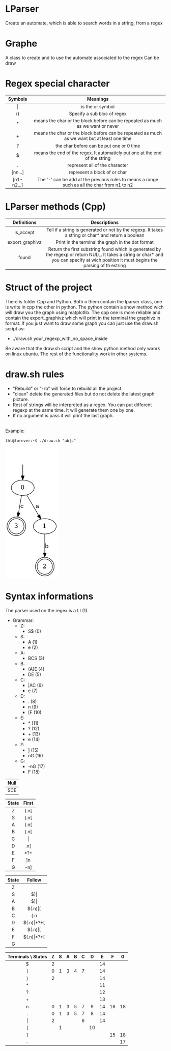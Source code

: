 # LParser
Create an automate, which is able to search words in a string, from a regex 

# Graphe
A class to create and to use the automate associated to the regex
Can be draw

# Regex special character

|  Symbols   |                                           Meanings                                           |
|:----------:|:--------------------------------------------------------------------------------------------:|
|     \|     |                                       is the or symbol                                       |
|     ()     |                                 Specify a sub bloc of regex                                  |
|     \*     |        means the char or the block before can be repeated as much as we want or never        |
|     \+     | means the char or the block before can be repeated as much as we want but at least one time  |
|     ?      |                           the char before can be put one or 0 time                           |
|     $      |         means the end of the regex. It automaticly put one at the end of the string          |
|     .      |                                represent all of the character                                |
|  [nn...]   |                                 represent a block of or char                                 |
| [n1-n2...] | The '-' can be add at the previous rules to means a range such as all the char from n1 to n2 | 

# LParser methods (Cpp)
|   Definitions   |                                                                                        Descriptions                                                                                        |
|:---------------:|:------------------------------------------------------------------------------------------------------------------------------------------------------------------------------------------:|
|    is_accept    |                                            Tell if a string is generated or not by the regexp. It takes a string or char* and return a boolean                                             |
| export_graphivz |                                                                     Print in the terminal the graph in the dot format                                                                      |
 |      found      | Return the first substring found which is generated by the regexp or return NULL. It takes a string or char* and you can specify at wich position it must begins the parsing of th estring |

# Struct of the project
There is folder Cpp and Python. Both o them contain the lparser class, one is write in cpp the other in python.
The python contain a show method wich will draw you the graph using matplotlib.
The cpp one is more reliable and contain the export_graphivz which will print in the terminal the graphivz in format.
If you just want to draw some graph you can just use the draw.sh script as:
* ./draw.sh your_regexp_with_no_space_inside

Be aware that the draw.sh script and the show python method only waork on linux ubuntu.
The rest of the functionality work in other systems.

# draw.sh rules
* "Rebuild" or "-rb" will force to rebuild all the project.
* "clean" delete the generated files but do not delete the latest graph picture.
* Rest of strings will be interpreted as a regex. You can put different regexp at the same time. It will generate them one by one.
* If no argument is pass it will print the last graph.

<br>Example:<br/>

```console
thl@forever:~$ ./draw.sh "ab|c"
```
 <img src="Cpp/src/graphivz/example.png">

# Syntax informations
The parser used on the regex is a LL(1).

* Grammar:
  * Z:
    * S$    (0)
  * S:
    * A     (1)
    * e     (2)
  * A:
    * BCS   (3)
  * B:
    * (A)E  (4)
    * DE    (5) 
  * C:
    * |AC   (6)
    * e     (7)
  * D:
    * .     (8)
    * n     (9)
    * [F    (10)
  * E:
    * \*    (11)
    * ?     (12)
    * \+    (13)
    * e     (14)
  * F:
    * ]     (15)
    * nG    (16)
  * G:
    * -nG   (17)
    * F     (18)

|    Null    |
|:----------:|
|    SCE     |

| State | First |
|:-----:|:-----:|
|   Z   | (.n[  |
|   S   | (.n[  |
|   A   | (.n[  |
 |   B   | (.n[  |
 |   C   |  \|   |
 |   D   |  .n[  |
 |   E   |  *?+  |
 |   F   |  ]n   |
|   G   |  -n]  |

| State |   Follow    |
|:-----:|:-----------:|
|   Z   |             |
|   S   |    $)\|     |
|   A   |    $)\|     |
|   B   |  $(.n)\|[   |
|   C   |     (.n     |
|   D   | $(.n)\|*?+[ |
|   E   |  $(.n)\|[   |
|   F   | $(.n)\|*?+[ |
|   G   |             |

| Terminals \ States | Z | S | A | B | C | D  | E  | F  | G  |
|:------------------:|:-:|:-:|:-:|:-:|:-:|:--:|:--:|:--:|:--:|
|         $          | 2 |   |   |   |   |    | 14 |    |    |
|         (          | 0 | 1 | 3 | 4 | 7 |    | 14 |    |    |
|         )          | 2 |   |   |   |   |    | 14 |    |    |
|         *          |   |   |   |   |   |    | 11 |    |    |
|         ?          |   |   |   |   |   |    | 12 |    |    |
|         +          |   |   |   |   |   |    | 13 |    |    |
|         n          | 0 | 1 | 3 | 5 | 7 | 9  | 14 | 16 | 18 |
|         .          | 0 | 1 | 3 | 5 | 7 | 8  | 14 |    |    |
|         \|         | 2 |   |   |   | 6 |    | 14 |    |    |
|         [          |   | 1 |   |   |   | 10 |    |    |    |
|         ]          |   |   |   |   |   |    |    | 15 | 18 |
|         -          |   |   |   |   |   |    |    |    | 17 |